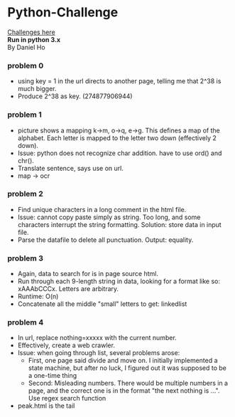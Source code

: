 # Python-Challenge  
[Challenges here](wwww.pythonchallenge.com)  
**Run in python 3.x**  
By Daniel Ho  
  
  
  
### **problem 0**  
* using key = 1 in the url directs to another page, telling me that 2^38 is much bigger.  
* Produce 2^38 as key. (274877906944)  
  
### **problem 1**  
* picture shows a mapping k->m, o->q, e->g. This defines a map of the alphabet. Each letter is mapped to the letter two down (effectively 2 down).  
* Issue: python does not recognize char addition. have to use ord() and chr().  
* Translate sentence, says use on url.  
* map -> ocr  
  
### **problem 2**  
* Find unique characters in a long comment in the html file.  
* Issue: cannot copy paste simply as string. Too long, and some characters interrupt the string formatting. Solution: store data in input file.  
* Parse the datafile to delete all punctuation. Output: equality.  
  
### **problem 3**  
* Again, data to search for is in page source html.  
* Run through each 9-length string in data, looking for a format like so: xAAAbCCCx. Letters are arbitrary.  
* Runtime: O(n)  
* Concatenate all the middle "small" letters to get: linkedlist  
  
### **problem 4**	
* In url, replace nothing=xxxxx with the current number.	
* Effectively, create a web crawler.	
* Issue: when going through list, several problems arose:
	* First, one page said divide and move on. I initially implemented a state machine, but after no luck, I figured out it was supposed to be a one-time thing		
	* Second: Misleading numbers. There would be multiple numbers in a page, and the correct one is in the format "the next nothing is ...". Use regex search function
* peak.html is the tail
